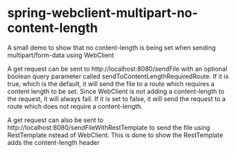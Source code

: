 # spring-webclient-multipart-no-content-length
A small demo to show that no content-length is being set when sending multipart/form-data using WebClient

A get request can be sent to http://localhost:8080/sendFile with an optional boolean query parameter called
sendToContentLengthRequiredRoute. If it is true, which is the default, it will send the file to a route
which requires a content length to be set. Since WebClient is not adding a content-length to the request,
it will always fail. If it is set to false, it will send the request to a route which does not require a
content-length.

A get request can also be sent to http://localhost:8080/sendFileWithRestTemplate to send the file using
RestTemplate nstead of WebClient. This is done to show the RestTemplate adds the content-length header
